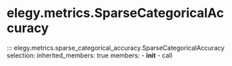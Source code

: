 
# elegy.metrics.SparseCategoricalAccuracy

::: elegy.metrics.sparse_categorical_accuracy.SparseCategoricalAccuracy
    selection:
        inherited_members: true
        members:
            - __init__
            - call
        